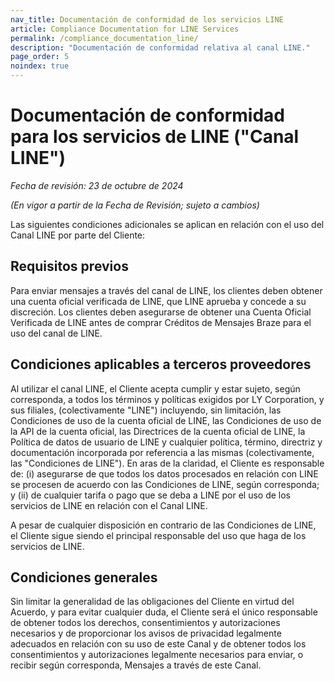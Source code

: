 ```yaml
---
nav_title: Documentación de conformidad de los servicios LINE
article: Compliance Documentation for LINE Services
permalink: /compliance_documentation_line/
description: "Documentación de conformidad relativa al canal LINE."
page_order: 5
noindex: true
---
```


# Documentación de conformidad para los servicios de LINE ("Canal LINE")

_Fecha de revisión: 23 de octubre de 2024_

_(En vigor a partir de la Fecha de Revisión; sujeto a cambios)_

Las siguientes condiciones adicionales se aplican en relación con el uso del Canal LINE por parte del Cliente:

## Requisitos previos

Para enviar mensajes a través del canal de LINE, los clientes deben obtener una cuenta oficial verificada de LINE, que LINE aprueba y concede a su discreción. Los clientes deben asegurarse de obtener una Cuenta Oficial Verificada de LINE antes de comprar Créditos de Mensajes Braze para el uso del canal de LINE. 

## Condiciones aplicables a terceros proveedores

Al utilizar el canal LINE, el Cliente acepta cumplir y estar sujeto, según corresponda, a todos los términos y políticas exigidos por LY Corporation, y sus filiales, (colectivamente "LINE") incluyendo, sin limitación, las Condiciones de uso de la cuenta oficial de LINE, las Condiciones de uso de la API de la cuenta oficial, las Directrices de la cuenta oficial de LINE, la Política de datos de usuario de LINE y cualquier política, término, directriz y documentación incorporada por referencia a las mismas (colectivamente, las "Condiciones de LINE"). En aras de la claridad, el Cliente es responsable de: (i) asegurarse de que todos los datos procesados en relación con LINE se procesen de acuerdo con las Condiciones de LINE, según corresponda; y (ii) de cualquier tarifa o pago que se deba a LINE por el uso de los servicios de LINE en relación con el Canal LINE.

A pesar de cualquier disposición en contrario de las Condiciones de LINE, el Cliente sigue siendo el principal responsable del uso que haga de los servicios de LINE. 

## Condiciones generales

Sin limitar la generalidad de las obligaciones del Cliente en virtud del Acuerdo, y para evitar cualquier duda, el Cliente será el único responsable de obtener todos los derechos, consentimientos y autorizaciones necesarios y de proporcionar los avisos de privacidad legalmente adecuados en relación con su uso de este Canal y de obtener todos los consentimientos y autorizaciones legalmente necesarios para enviar, o recibir según corresponda, Mensajes a través de este Canal.


